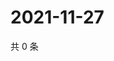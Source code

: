 # 2021-11-27

共 0 条

<!-- BEGIN WEIBO -->
<!-- 最后更新时间 Sat Nov 27 2021 11:14:41 GMT+0800 (China Standard Time) -->

<!-- END WEIBO -->
